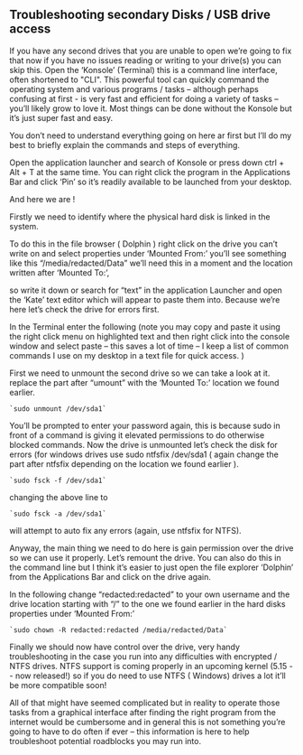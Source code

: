 ## Troubleshooting secondary Disks / USB drive access 

If you have any second drives that you are unable to open we’re going to fix that now if you have no issues reading or writing to your drive(s) you can skip this. 
Open the ‘Konsole’ (Terminal) this is a command line interface, often shortened to "CLI". This powerful tool can quickly command the operating system and various programs / tasks – although perhaps confusing at first - is very fast and efficient for doing a variety of tasks – you’ll likely grow to love it. Most things can be done without the Konsole but it’s just super fast and easy. 

You don’t need to understand everything going on here ar first but I’ll do my best to briefly explain the commands and steps of everything.

Open the application launcher and search of Konsole or press down ctrl + Alt + T at the same time. You can right click the program in the Applications Bar and 
click ‘Pin’ so it’s readily available to be launched from your desktop.

And here we are ! 

Firstly we need to identify where the physical hard disk is linked in the system. 

To do this in the file browser ( Dolphin ) right click on the drive you can’t write on and select properties under ‘Mounted From:’ 
you’ll see something like this “/media/redacted/Data” we’ll need this in a moment and the location written after ‘Mounted To:’, 

so write it down or search for “text” in the application Launcher and open the ‘Kate’ text editor which will appear to paste them into.
Because we’re here let’s check the drive for errors first.

In the Terminal enter the following (note you may copy and paste it using the right click menu on highlighted text and then right click into the console window and select paste 
– this saves a lot of time – I keep a list of common commands I use on my desktop in a text file for quick access. )

First we need to unmount the second drive so we can take a look at it.
replace the part after “umount” with the ‘Mounted To:’ location we found earlier.

	`sudo unmount /dev/sda1`


You’ll be prompted to enter your password again, this is because sudo in front of a command is giving it elevated permissions to do otherwise blocked commands.
Now the drive is unmounted let’s check the disk for errors (for windows drives use sudo ntfsfix /dev/sda1 ( again change the part after ntfsfix depending on the 
location we found earlier ).

	`sudo fsck -f /dev/sda1`

changing the above line to 

	`sudo fsck -a /dev/sda1` 

will attempt to auto fix any errors (again, use ntfsfix for NTFS).

Anyway, the main thing we need to do here is gain permission over the drive so we can use it properly. Let’s remount the drive. 
You can also do this in the command line but I think it’s easier to just open the file explorer ‘Dolphin’ from the Applications Bar and click on the drive again.

In the following change “redacted:redacted” to your own username and the drive location starting with “/” to the one we found earlier in the hard disks properties
under ‘Mounted From:’ 

	`sudo chown -R redacted:redacted /media/redacted/Data`

Finally we should now have control over the drive, very handy troubleshooting in the case you run into any difficulties with encrypted / NTFS drives. 
NTFS support is coming properly in an upcoming kernel (5.15 -- now released!) so if you do need to use NTFS ( Windows) drives a lot it’ll be more compatible soon! 

All of that might have seemed complicated but in reality to operate those tasks from a graphical interface after finding the right program from the internet 
would be cumbersome and in general this is not something you’re going to have to do often if ever – this information is here to help troubleshoot potential 
roadblocks you may run into.

